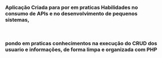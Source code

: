 
<h3>Aplicação Criada para por em praticas Habilidades no consumo de APIs e no desenvolvimento de pequenos sistemas,</h3><br>
<h3>pondo em praticas conhecimentos na execução do CRUD dos usuario e informações, de forma limpa e organizada com PHP </h3><br>

